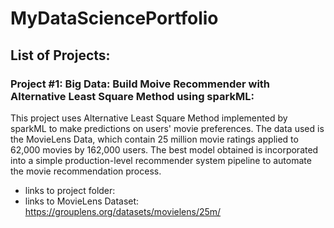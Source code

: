 # MyDataSciencePortfolio


## List of Projects:

### Project #1: Big Data: Build Moive Recommender with Alternative Least Square Method using sparkML:
This project uses Alternative Least Square Method implemented by sparkML to make predictions on users' movie preferences. The data used is the MovieLens Data, which contain 25 million movie ratings applied to 62,000 movies by 162,000 users. The best model obtained is incorporated into a simple production-level recommender system pipeline to automate the movie recommendation process.
* links to project folder: 
* links to MovieLens Dataset: https://grouplens.org/datasets/movielens/25m/

